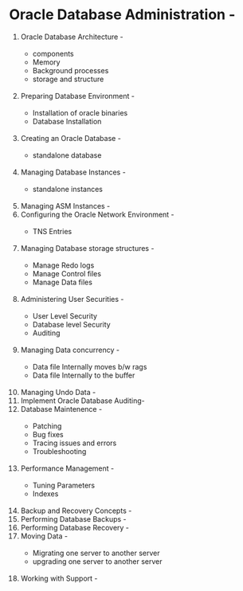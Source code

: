 # Oracle Database Administration -
1. Oracle Database Architecture -<br><br>
   * components
   * Memory
   * Background processes
   * storage and structure<br><br>
2. Preparing Database Environment -<br><br>
   * Installation of oracle binaries
   * Database Installation<br><br>
3. Creating an Oracle Database -<br><br>
   * standalone database<br><br>
4. Managing Database Instances -<br><br>
   * standalone instances<br><br>
5. Managing ASM Instances -<br>
6. Configuring the Oracle Network Environment -<br><br>
   * TNS Entries<br><br>
7. Managing Database storage structures -<br><br>
   * Manage Redo logs
   * Manage Control files
   * Manage Data files<br><br>
8. Administering User Securities -<br><br>
   * User Level Security
   * Database level Security
   * Auditing<br><br>
9. Managing Data concurrency -<br><br>
   * Data file Internally moves b/w rags
   * Data file Internally to the buffer<br><br>
10. Managing Undo Data -<br>
11. Implement Oracle Database Auditing-<br>
12. Database Maintenence - <br><br>
     * Patching
     * Bug fixes
     * Tracing issues and errors
     * Troubleshooting<br><br>
13. Performance Management - <br><br>
     * Tuning Parameters
     * Indexes<br><br>
14. Backup and Recovery Concepts - <br>
15. Performing Database Backups - <br>
16. Performing Database Recovery - <br>
17. Moving Data - <br><br>
     * Migrating one server to another server
     * upgrading one server to another server<br><br>
18. Working with Support -
 
   
